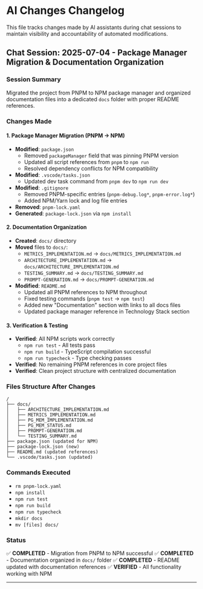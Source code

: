 # AI Changes Changelog

This file tracks changes made by AI assistants during chat sessions to maintain visibility and accountability of automated modifications.

## Chat Session: 2025-07-04 - Package Manager Migration & Documentation Organization

### Session Summary
Migrated the project from PNPM to NPM package manager and organized documentation files into a dedicated `docs` folder with proper README references.

### Changes Made

#### 1. Package Manager Migration (PNPM → NPM)
- **Modified**: `package.json`
  - Removed `packageManager` field that was pinning PNPM version
  - Updated all script references from `pnpm` to `npm run`
  - Resolved dependency conflicts for NPM compatibility
- **Modified**: `.vscode/tasks.json`
  - Updated dev task command from `pnpm dev` to `npm run dev`
- **Modified**: `.gitignore`
  - Removed PNPM-specific entries (`pnpm-debug.log*`, `pnpm-error.log*`)
  - Added NPM/Yarn lock and log file entries
- **Removed**: `pnpm-lock.yaml`
- **Generated**: `package-lock.json` via `npm install`

#### 2. Documentation Organization
- **Created**: `docs/` directory
- **Moved** files to `docs/`:
  - `METRICS_IMPLEMENTATION.md` → `docs/METRICS_IMPLEMENTATION.md`
  - `ARCHITECTURE_IMPLEMENTATION.md` → `docs/ARCHITECTURE_IMPLEMENTATION.md` 
  - `TESTING_SUMMARY.md` → `docs/TESTING_SUMMARY.md`
  - `PROMPT-GENERATION.md` → `docs/PROMPT-GENERATION.md`
- **Modified**: `README.md`
  - Updated all PNPM references to NPM throughout
  - Fixed testing commands (`pnpm test` → `npm test`)
  - Added new "Documentation" section with links to all docs files
  - Updated package manager reference in Technology Stack section

#### 3. Verification & Testing
- **Verified**: All NPM scripts work correctly
  - `npm run test` - All tests pass
  - `npm run build` - TypeScript compilation successful
  - `npm run typecheck` - Type checking passes
- **Verified**: No remaining PNPM references in core project files
- **Verified**: Clean project structure with centralized documentation

### Files Structure After Changes
```
/
├── docs/
│   ├── ARCHITECTURE_IMPLEMENTATION.md
│   ├── METRICS_IMPLEMENTATION.md
│   ├── PG_MEM_IMPLEMENTATION.md
│   ├── PG_MEM_STATUS.md
│   ├── PROMPT-GENERATION.md
│   └── TESTING_SUMMARY.md
├── package.json (updated for NPM)
├── package-lock.json (new)
├── README.md (updated references)
└── .vscode/tasks.json (updated)
```

### Commands Executed
- `rm pnpm-lock.yaml`
- `npm install`
- `npm run test`
- `npm run build` 
- `npm run typecheck`
- `mkdir docs`
- `mv [files] docs/`

### Status
✅ **COMPLETED** - Migration from PNPM to NPM successful
✅ **COMPLETED** - Documentation organized in `docs/` folder
✅ **COMPLETED** - README updated with documentation references
✅ **VERIFIED** - All functionality working with NPM

---
